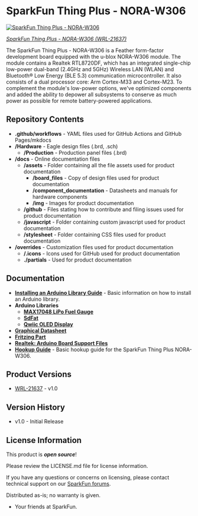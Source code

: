 SparkFun Thing Plus - NORA-W306
========================================

[![SparkFun Thing Plus - NORA-W306](https://cdn.sparkfun.com/r/600-600/assets/parts/2/1/4/7/0/WRL-21637-Thing-Plus-NORA-W306-feature.jpg)](https://www.sparkfun.com/products/21637)

[*SparkFun Thing Plus - NORA-W306 (WRL-21637)*](https://www.sparkfun.com/products/21637)

The SparkFun Thing Plus - NORA-W306 is a Feather form-factor development board equipped with the u-blox NORA-W306 module. The module contains a Realtek RTL8720DF, which has an integrated single-chip low-power dual-band (2.4GHz and 5GHz) Wireless LAN (WLAN) and Bluetooth&reg; Low Energy (BLE 5.3) communication microcontroller. It also consists of a dual processor core: Arm Cortex-M33 and Cortex-M23. To complement the module's low-power options, we've optimized components and added the ability to depower all subsystems to conserve as much power as possible for remote battery-powered applications.

Repository Contents
-------------------

* **.github/workflows** - YAML files used for GitHub Actions and GitHub Pages/mkdocs
* **/Hardware** - Eagle design files (.brd, .sch)
  * **/Production** - Production panel files (.brd)
* **/docs** - Online documentation files
  * **/assets** - Folder containing all the file assets used for product documentation
    * **/board_files** - Copy of design files used for product documentation
    * **/component_documentation** - Datasheets and manuals for hardware components
    * **/img** - Images for product documentation
  * **/github** - Files stating how to contribute and filing issues used for product documentation
  * **/javascript** - Folder containing custom javascript used for product documentation
  * **/stylesheet** - Folder containing CSS files used for product documentation
* **/overrides** - Customization files used for product documentation
  * **/.icons** - Icons used for GitHub used for product documentation
  * **./partials** - Used for product documentation



Documentation
--------------

* **[Installing an Arduino Library Guide](https://learn.sparkfun.com/tutorials/installing-an-arduino-library)** - Basic information on how to install an Arduino library.
* **Arduino Libraries**
    * **[MAX17048 LiPo Fuel Gauge](https://github.com/sparkfun/SparkFun_MAX1704x_Fuel_Gauge_Arduino_Library)**
    * **[SdFat](https://github.com/greiman/SdFat)**
    * **[Qwiic OLED Display](https://github.com/sparkfun/SparkFun_Qwiic_OLED_Arduino_Library)**
* **[Graphical Datasheet](https://docs.sparkfun.com/SparkFun_Thing_Plus_NORA-W306/assets/img/SparkFun_Thing_Plus_NORA-W306_u-blox.pdf)**
* **[Fritzing Part](https://github.com/sparkfun/Fritzing_Parts/blob/main/products/21637_sfe_thing_plus_u-blox_NORA-W306_development_board_lipo_charger_fuel_gauge_qwiic_WS2812.fzpz)**
* **[Realtek: Arduino Board Support Files](https://github.com/ambiot/ambd_arduino)**
* **[Hookup Guide](https://docs.sparkfun.com/SparkFun_Thing_Plus_NORA-W306)** - Basic hookup guide for the SparkFun Thing Plus NORA-W306.



Product Versions
----------------

* [WRL-21637](https://www.sparkfun.com/products/21637) - v1.0


Version History
---------------
* v1.0 - Initial Release

License Information
-------------------

This product is _**open source**_!

Please review the LICENSE.md file for license information.

If you have any questions or concerns on licensing, please contact technical support on our [SparkFun forums](https://forum.sparkfun.com/viewforum.php?f=152).

Distributed as-is; no warranty is given.

- Your friends at SparkFun.

_<COLLABORATION CREDIT>_
